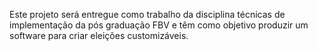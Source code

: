 Este projeto será entregue como trabalho da disciplina técnicas de implementação da pós graduação FBV e têm como objetivo produzir um software para criar eleições customizáveis.
